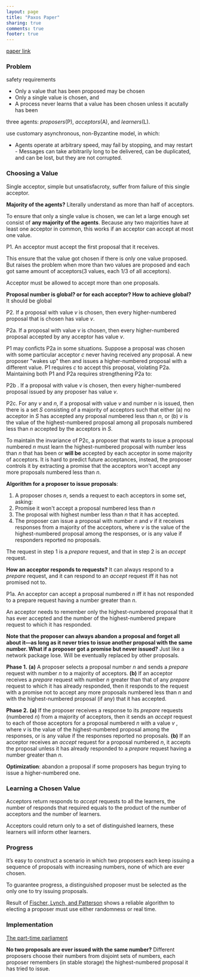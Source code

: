 ```yaml
---
layout: page
title: "Paxos Paper"
sharing: true 
comments: true
footer: true
--- 
```


[paper link](http://pdos.csail.mit.edu/6.824-2013/papers/paxos-simple.pdf)

### Problem 

safety requirements 

- Only a value that has been proposed may be chosen
- Only a single value is chosen, and 
- A process never learns that a value has been chosen unless it 
  acutally has been


three agents: *proposers*(P), *acceptors*(A), and *learners*(L).


use customary asynchronous, non-Byzantine model, in which:

- Agents operate at arbitrary speed, may fail by stopping, and may
  restart - Messages can take arbitrarily long to be delivered, can be duplicated,
  and can be lost, but they are not corrupted.

### Choosing a Value

Single acceptor, simple but unsatisfacroty, suffer from failure
of this single acceptor.


**Majority of the agents?**
Literally understand as more than half of acceptors. 


To ensure that only a single value is chosen, we can let a large
enough set consist of **any majority of the agents**. Because any two 
majorities have at least one acceptor in common, this works if an 
acceptor can accept at most one value.


P1. An acceptor must accept the first proposal that it receives. 

This ensure that the value got chosen if there is only one value 
proposed. But raises the problem when more than two values are 
proposed and each got same amount of acceptors(3 values, each 1/3 of 
all acceptors). 

Acceptor must be allowed to accept more than one proposals.

**Proposal number is global? or for each acceptor? How to achieve 
global?**
It should be global

P2. If a proposal with value *v* is chosen, then every higher-numbered 
proposal that is chosen has value *v*.



P2a. If a proposal with value *v* is chosen, then every higher-numbered 
proposal accepted by any acceptor has value *v*.

P1 may conficts P2a in some situations.
Suppose a proposal was chosen with some particular acceptor *c* never 
having received any proposal. A new proposer "wakes up" then and 
issues a higher-numbered proposal with a different value. P1 requires
*c* to accept this proposal, violating P2a. 
Maintaining both P1 and P2a requires strengthening P2a to:

P2b . If a proposal with value *v* is chosen, then every higher-numbered 
proposal issued by any proposer has value *v*.



P2c. For any *v* and *n*, if a proposal with value *v* and number *n* is 
issued, then there is a set *S* consisting of a majority of 
acceptors such that
either (a) no acceptor in *S* has accepted any proposal numbered less
than *n*, or (b) *v* is the value of the highest-numbered proposal 
among all proposals numbered less than *n* accepted by the acceptors 
in *S*.

To maintain the invariance of P2c, a proposer that wants to issue a 
proposal numbered *n* must learn the highest-numbered proposal with 
number less than *n* that has been or **will be** accepted by each 
acceptor in some majority of acceptors.
It is hard to predict future acceptances, instead, the proposer controls 
it by extracting a promise that the acceptors won't accept any more 
proposals numbered less than *n*. 

**Algorithm for a proposer to issue proposals**:

1. A proposer choses *n*, sends a request to each acceptors in some 
set, asking:
  1. Promise it won't accept a proposal numbered less than *n*
  2. The proposal with highest number less than *n* that it has accepted.
2. The proposer can issue a proposal with number *n* and *v* if it 
receives responses from a majority of the acceptors, where *v* is the 
value of the highest-numbered proposal among the responses, or is any 
value if responders reported no proposals. 


The request in step 1 is a *prepare* request, and that in step 2 is 
an *accept* request.

**How an acceptor responds to requests?**
It can always respond to a *prepare* request, and it can respond to an 
*accept* request iff it has not promised not to. 

P1a. An acceptor can accept a proposal numbered *n* iff it has not 
responded to a prepare request having a number greater than *n*.

An acceptor needs to remember only the highest-numbered proposal that 
it has ever accepted and the number of the highest-numbered prepare 
request to which it has responded. 

**Note that the proposer can always abandon a proposal and forget all 
about it—as long as it never tries to issue another proposal with the 
same number. What if a proposer got a promise but never issued?**
Just like a network package lose. Will be eventually replaced by 
other proposals.



**Phase 1.**
**(a)** A proposer selects a proposal number *n* and sends a *prepare*
request with number *n* to a majority of acceptors.
**(b)** If an acceptor receives a *prepare* request with number *n* greater
than that of any *prepare* request to which it has already responded,
then it responds to the request with a promise not to accept any more
proposals numbered less than *n* and with the highest-numbered proposal
(if any) that it has accepted.

**Phase 2.**
**(a)** If the proposer receives a response to its *prepare* requests
(numbered *n*) from a majority of acceptors, then it sends an *accept*
request to each of those acceptors for a proposal numbered *n* with a
value *v* , where *v* is the value of the highest-numbered proposal 
among the responses, or is any value if the responses reported no 
proposals.
**(b)** If an acceptor receives an *accept* request for a proposal numbered 
*n*, it accepts the proposal unless it has already responded to a 
*prepare* request having a number greater than *n*.


**Optimization**: abandon a proposal if some proposers has begun trying to 
issue a higher-numbered one.


### Learning a Chosen Value 
Acceptors return responds to *accept* requests to all the learners, 
the number of responds that required equals to the product of the number 
of acceptors and the number of learners. 

Acceptors could return only to a set of distinguished learners, these 
learners will inform other learners.

### Progress

It’s easy to construct a scenario in which two proposers each keep 
issuing a sequence of proposals with increasing numbers, none of which 
are ever chosen. 

To guarantee progress, a distinguished proposer must be selected as the
only one to try issuing proposals.

Result of [Fischer, Lynch, and Patterson](http://dl.acm.org/citation.cfm?id=214121) shows a reliable algorithm 
to electing a proposer must use either randomness or real time.


### Implementation

[The part-time parliament](http://dl.acm.org/citation.cfm?id=279229)

**No two proposals are ever issued with the same number?** 
Different proposers choose their numbers from disjoint sets of numbers,
each proposer remembers (in stable storage) the highest-numbered 
proposal it has tried to issue.


